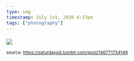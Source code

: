 ```yaml
---
type: img
timestamp: July 1st, 2016 4:37pm
tags: ["photography"]
---
```

####
<img src="https://saturdayxiii.github.io/media/146771734149.jpg"/>
                                                                                
                
                
                
                
                                
<small>source: https://saturdayxiii.tumblr.com/post/146771734149</small>